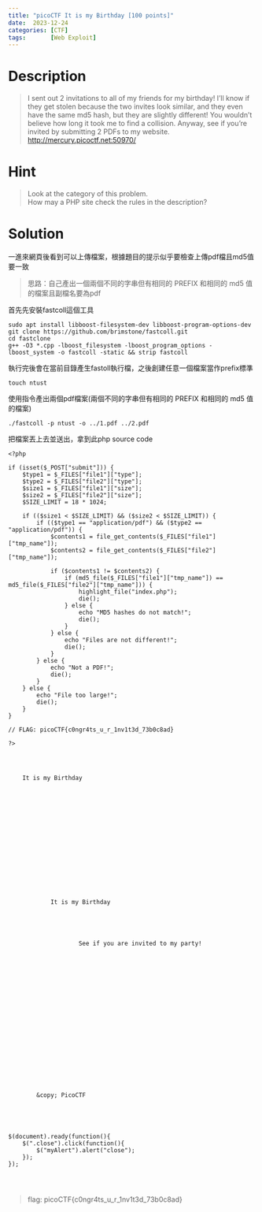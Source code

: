```yaml
---
title: "picoCTF It is my Birthday [100 points]"
date:  2023-12-24
categories: [CTF]
tags:       [Web Exploit]
---
```

# Description

> I sent out 2 invitations to all of my friends for my birthday! I’ll know if they get stolen because the two invites look similar, and they even have the same md5 hash, but they are slightly different! You wouldn’t believe how long it took me to find a collision. Anyway, see if you’re invited by submitting 2 PDFs to my website. http://mercury.picoctf.net:50970/

# Hint

> Look at the category of this problem.  
> How may a PHP site check the rules in the description?

# Solution

一進來網頁後看到可以上傳檔案，根據題目的提示似乎要檢查上傳pdf檔且md5值要一致  


> 思路：自己產出一個兩個不同的字串但有相同的 PREFIX 和相同的 md5 值的檔案且副檔名要為pdf

首先先安裝fastcoll這個工具

``` line-numbers
sudo apt install libboost-filesystem-dev libboost-program-options-dev 
git clone https://github.com/brimstone/fastcoll.git
cd fastclone
g++ -O3 *.cpp -lboost_filesystem -lboost_program_options -lboost_system -o fastcoll -static && strip fastcoll
```

執行完後會在當前目錄產生fastoll執行檔，之後創建任意一個檔案當作prefix標準

``` line-numbers
touch ntust
```

使用指令產出兩個pdf檔案(兩個不同的字串但有相同的 PREFIX 和相同的 md5 值的檔案)

``` line-numbers
./fastcoll -p ntust -o ../1.pdf ../2.pdf
```

把檔案丟上去並送出，拿到此php source code

``` line-numbers
<?php

if (isset($_POST["submit"])) {
    $type1 = $_FILES["file1"]["type"];
    $type2 = $_FILES["file2"]["type"];
    $size1 = $_FILES["file1"]["size"];
    $size2 = $_FILES["file2"]["size"];
    $SIZE_LIMIT = 18 * 1024;

    if (($size1 < $SIZE_LIMIT) && ($size2 < $SIZE_LIMIT)) {
        if (($type1 == "application/pdf") && ($type2 == "application/pdf")) {
            $contents1 = file_get_contents($_FILES["file1"]["tmp_name"]);
            $contents2 = file_get_contents($_FILES["file2"]["tmp_name"]);

            if ($contents1 != $contents2) {
                if (md5_file($_FILES["file1"]["tmp_name"]) == md5_file($_FILES["file2"]["tmp_name"])) {
                    highlight_file("index.php");
                    die();
                } else {
                    echo "MD5 hashes do not match!";
                    die();
                }
            } else {
                echo "Files are not different!";
                die();
            }
        } else {
            echo "Not a PDF!";
            die();
        }
    } else {
        echo "File too large!";
        die();
    }
}

// FLAG: picoCTF{c0ngr4ts_u_r_1nv1t3d_73b0c8ad}

?>




    It is my Birthday


    

    

    

    






    
        
            It is my Birthday
        
        
            
            
                
                    See if you are invited to my party!
                
            
            
            
                
                
                    
                        
                        
                    
                
                
                    
                        
                    
                
                
            
        
    
    
        &copy; PicoCTF
    




$(document).ready(function(){
    $(".close").click(function(){
        $("myAlert").alert("close");
    });
});




```

> flag: picoCTF{c0ngr4ts_u_r_1nv1t3d_73b0c8ad}
